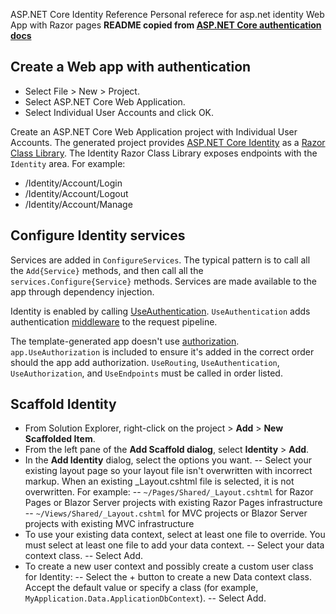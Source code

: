 ASP.NET Core Identity Reference
Personal referece for asp.net identity Web App with Razor pages
**README copied from [ASP.NET Core authentication docs](https://docs.microsoft.com/en-us/aspnet/core/security/authentication/?view=aspnetcore-5.0)**


## Create a Web app with authentication

- Select File > New > Project.
- Select ASP.NET Core Web Application.
- Select Individual User Accounts and click OK.

Create an ASP.NET Core Web Application project with Individual User Accounts. The generated project provides [ASP.NET Core Identity](https://docs.microsoft.com/en-us/aspnet/core/security/authentication/identity?view=aspnetcore-5.0) as a [Razor Class Library](https://docs.microsoft.com/en-us/aspnet/core/razor-pages/ui-class?view=aspnetcore-5.0). The Identity Razor Class Library exposes endpoints with the `Identity` area. For example:
- /Identity/Account/Login
- /Identity/Account/Logout
- /Identity/Account/Manage

## Configure Identity services
Services are added in `ConfigureServices`. The typical pattern is to call all the `Add{Service}` methods, and then call all the `services.Configure{Service}` methods. Services are made available to the app through dependency injection.

Identity is enabled by calling [UseAuthentication](https://docs.microsoft.com/en-us/dotnet/api/microsoft.aspnetcore.builder.authappbuilderextensions.useauthentication#Microsoft_AspNetCore_Builder_AuthAppBuilderExtensions_UseAuthentication_Microsoft_AspNetCore_Builder_IApplicationBuilder_). `UseAuthentication` adds authentication [middleware](https://docs.microsoft.com/en-us/aspnet/core/fundamentals/middleware/?view=aspnetcore-5.0) to the request pipeline.

The template-generated app doesn't use [authorization](https://docs.microsoft.com/en-us/aspnet/core/security/authorization/secure-data?view=aspnetcore-5.0). `app.UseAuthorization` is included to ensure it's added in the correct order should the app add authorization. `UseRouting`, `UseAuthentication`, `UseAuthorization`, and `UseEndpoints` must be called in order listed.

## Scaffold Identity

- From Solution Explorer, right-click on the project > **Add** > **New Scaffolded Item**.
- From the left pane of the **Add Scaffold dialog**, select **Identity** > **Add**.
- In the **Add Identity** dialog, select the options you want.
-- Select your existing layout page so your layout file isn't overwritten with incorrect markup. When an existing 
_Layout.cshtml file is selected, it is not overwritten. For example:
-- `~/Pages/Shared/_Layout.cshtml` for Razor Pages or Blazor Server projects with existing Razor Pages infrastructure
-- `~/Views/Shared/_Layout.cshtml` for MVC projects or Blazor Server projects with existing MVC infrastructure
- To use your existing data context, select at least one file to override. You must select at least one file to add your data context.
-- Select your data context class.
-- Select Add.
- To create a new user context and possibly create a custom user class for Identity:
-- Select the + button to create a new Data context class. Accept the default value or specify a class (for example, `MyApplication.Data.ApplicationDbContext`).
-- Select Add.